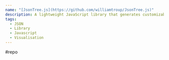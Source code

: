 ```yaml
---
name: "[JsonTree.js](https://github.com/williamtroup/JsonTree.js)"
description: A lightweight JavaScript library that generates customizable tree views to better visualize JSON data.
tags:
  - JSON
  - Library
  - Javascript
  - Visualisation
---
```

#repo